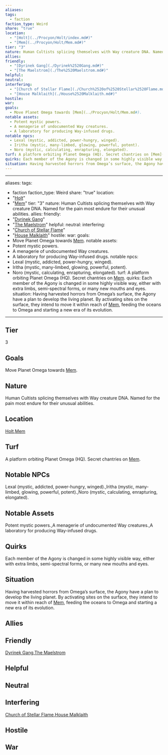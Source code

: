 ```yaml
---
aliases: 
tags:
  - faction
faction_type: Weird
share: "true"
location:
  - "[Holt](../Procyon/Holt/index.md#)"
  - "[Mem](../Procyon/Holt/Mem.md#)"
tier: "3"
nature: Human Cultists splicing themselves with Way creature DNA. Named for the pain most endure for their unusual abilities.
allies: 
friendly:
  - "[Dyrinek Gang](./Dyrinek%2520Gang.md#)"
  - "[The Maelstrom](./The%2520Maelstrom.md#)"
helpful: 
neutral: 
interfering:
  - "[Church of Stellar Flame](./Church%2520of%2520Stellar%2520Flame.md#)"
  - "[House Malklaith](./House%2520Malklaith.md#)"
hostile: 
war: 
goals:
  - Move Planet Omega towards [Mem](../Procyon/Holt/Mem.md#).
notable assets:
  - Potent mystic powers.
  - A menagerie of undocumented Way creatures.
  - A laboratory for producing Way-infused drugs.
notable npcs:
  - Lexal (mystic, addicted, power-hungry, winged).
  - Iritha (mystic, many-limbed, glowing, powerful, potent).
  - Noro (mystic, calculating, enrapturing, elongated).
turf: A platform orbiting Planet Omega (HQ). Secret chantries on [Mem](../Procyon/Holt/Mem.md#).
quirks: Each member of the Agony is changed in some highly visible way, either with extra limbs, semi-spectral forms, or many new mouths and eyes.
situation: Having harvested horrors from Omega’s surface, the Agony have a plan to develop the living planet. By activating sites on the surface, they intend to move it within reach of [Mem](../Procyon/Holt/Mem.md#), feeding the oceans to Omega and starting a new era of its evolution.
---
```

---
aliases: 
tags:
  - faction
faction_type: Weird
share: "true"
location:
  - "[Holt](../Procyon/Holt/index.md#)"
  - "[Mem](../Procyon/Holt/Mem.md#)"
tier: "3"
nature: Human Cultists splicing themselves with Way creature DNA. Named for the pain most endure for their unusual abilities.
allies:
friendly:
- "[Dyrinek Gang](./Dyrinek%2520Gang.md#)"
- "[The Maelstrom](./The%2520Maelstrom.md#)"
helpful:
neutral:
interfering:
- "[Church of Stellar Flame](./Church%2520of%2520Stellar%2520Flame.md#)"
- "[House Malklaith](./House%2520Malklaith.md#)"
hostile:
war:
goals: 
- Move Planet Omega towards [Mem](../Procyon/Holt/Mem.md#).
notable assets: 
- Potent mystic powers.
- A menagerie of undocumented Way creatures.
- A laboratory for producing Way-infused drugs.
notable npcs:
- Lexal (mystic, addicted, power-hungry, winged).
- Iritha (mystic, many-limbed, glowing, powerful, potent).
- Noro (mystic, calculating, enrapturing, elongated).
turf: A platform orbiting Planet Omega (HQ). Secret chantries on [Mem](../Procyon/Holt/Mem.md#).
quirks: Each member of the Agony is changed in some highly visible way, either with extra limbs, semi-spectral forms, or many new mouths and eyes.
situation: Having harvested horrors from Omega’s surface, the Agony have a plan to develop the living planet. By activating sites on the surface, they intend to move it within reach of [Mem](../Procyon/Holt/Mem.md#), feeding the oceans to Omega and starting a new era of its evolution.
---
## Tier

3

## Goals

Move Planet Omega towards [Mem](Procyon/Holt/Mem.md).

## Nature

Human Cultists splicing themselves with Way creature DNA. Named for the pain most endure for their unusual abilities.

## Location

[Holt](../Procyon/Holt/index.md.md#.md#),[Mem](../Procyon/Holt/Mem.md.md#.md#.md#.md#.md#.md#.md#.md#)

## Turf

A platform orbiting Planet Omega (HQ). Secret chantries on [Mem](Procyon/Holt/Mem.md).

## Notable NPCs

Lexal (mystic, addicted, power-hungry, winged).,Iritha (mystic, many-limbed, glowing, powerful, potent).,Noro (mystic, calculating, enrapturing, elongated).

## Notable Assets

Potent mystic powers.,A menagerie of undocumented Way creatures.,A laboratory for producing Way-infused drugs.

## Quirks

Each member of the Agony is changed in some highly visible way, either with extra limbs, semi-spectral forms, or many new mouths and eyes.

## Situation

Having harvested horrors from Omega’s surface, the Agony have a plan to develop the living planet. By activating sites on the surface, they intend to move it within reach of [Mem](Procyon/Holt/Mem.md), feeding the oceans to Omega and starting a new era of its evolution.

## Allies



## Friendly 

[Dyrinek Gang](./Dyrinek%2520Gang.md.md#.md#),[The Maelstrom](./The%2520Maelstrom.md.md#.md#)

## Helpful 



## Neutral 



## Interfering

[Church of Stellar Flame](./Church%2520of%2520Stellar%2520Flame.md.md#.md#),[House Malklaith](./House%2520Malklaith.md.md#.md#)

## Hostile



## War


